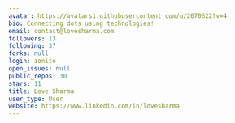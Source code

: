 ```yaml
---
avatar: https://avatars1.githubusercontent.com/u/2670622?v=4
bio: Connecting dots using technologies!
email: contact@lovesharma.com
followers: 13
following: 37
forks: null
login: zonito
open_issues: null
public_repos: 30
stars: 11
title: Love Sharma
user_type: User
website: https://www.linkedin.com/in/lovesharma
---
```

